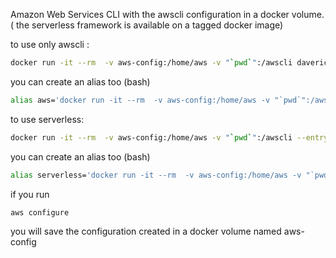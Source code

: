 Amazon Web Services CLI with the awscli configuration in a docker volume.
( the serverless framework is available on a tagged docker image)

to use only awscli :
```bash
docker run -it --rm  -v aws-config:/home/aws -v "`pwd`":/awscli daverick/awscli --version
```
you can create an alias too (bash)
```bash
alias aws='docker run -it --rm  -v aws-config:/home/aws -v "`pwd`":/awscli daverick/awscli'
```

to use serverless:
```bash
docker run -it --rm  -v aws-config:/home/aws -v "`pwd`":/awscli --entrypoint=serverless daverick/awscli:serverless --version
```
you can create an alias too (bash)
```bash
alias serverless='docker run -it --rm  -v aws-config:/home/aws -v "`pwd`":/awscli --entrypoint=serverless daverick/awscli:serverless'
```

if you run
```bash
aws configure
```
you will save the configuration created in a docker volume named aws-config
